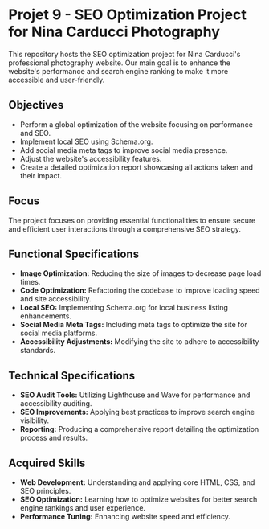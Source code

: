 # Projet 9 - SEO Optimization Project for Nina Carducci Photography

This repository hosts the SEO optimization project for Nina Carducci's professional photography website. Our main goal is to enhance the website's performance and search engine ranking to make it more accessible and user-friendly.

## Objectives

- Perform a global optimization of the website focusing on performance and SEO.
- Implement local SEO using Schema.org.
- Add social media meta tags to improve social media presence.
- Adjust the website's accessibility features.
- Create a detailed optimization report showcasing all actions taken and their impact.

## Focus

The project focuses on providing essential functionalities to ensure secure and efficient user interactions through a comprehensive SEO strategy.

## Functional Specifications

- **Image Optimization:** Reducing the size of images to decrease page load times.
- **Code Optimization:** Refactoring the codebase to improve loading speed and site accessibility.
- **Local SEO:** Implementing Schema.org for local business listing enhancements.
- **Social Media Meta Tags:** Including meta tags to optimize the site for social media platforms.
- **Accessibility Adjustments:** Modifying the site to adhere to accessibility standards.

## Technical Specifications

- **SEO Audit Tools:** Utilizing Lighthouse and Wave for performance and accessibility auditing.
- **SEO Improvements:** Applying best practices to improve search engine visibility.
- **Reporting:** Producing a comprehensive report detailing the optimization process and results.

## Acquired Skills

- **Web Development:** Understanding and applying core HTML, CSS, and SEO principles.
- **SEO Optimization:** Learning how to optimize websites for better search engine rankings and user experience.
- **Performance Tuning:** Enhancing website speed and efficiency.

